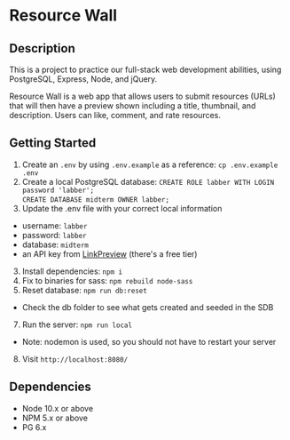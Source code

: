 Resource Wall
=========
## Description

This is a project to practice our full-stack  web development abilities, using PostgreSQL, Express, Node, and jQuery.

Resource Wall is a web app that allows users to submit resources (URLs) that will then have a preview shown including a title, thumbnail, and description. Users can like, comment, and rate resources.


## Getting Started

1. Create an `.env` by using `.env.example` as a reference: `cp .env.example .env`
2. Create a local PostgreSQL database:      `CREATE ROLE labber WITH LOGIN password 'labber';`\
`CREATE DATABASE midterm OWNER labber;`
2. Update the .env file with your correct local information 
  - username: `labber` 
  - password: `labber` 
  - database: `midterm`
  - an API key from [LinkPreview](https://docs.linkpreview.net/) (there's a free tier)
3. Install dependencies: `npm i`
4. Fix to binaries for sass: `npm rebuild node-sass`
5. Reset database: `npm run db:reset`
  - Check the db folder to see what gets created and seeded in the SDB
7. Run the server: `npm run local`
  - Note: nodemon is used, so you should not have to restart your server
8. Visit `http://localhost:8080/`

## Dependencies

- Node 10.x or above
- NPM 5.x or above
- PG 6.x
